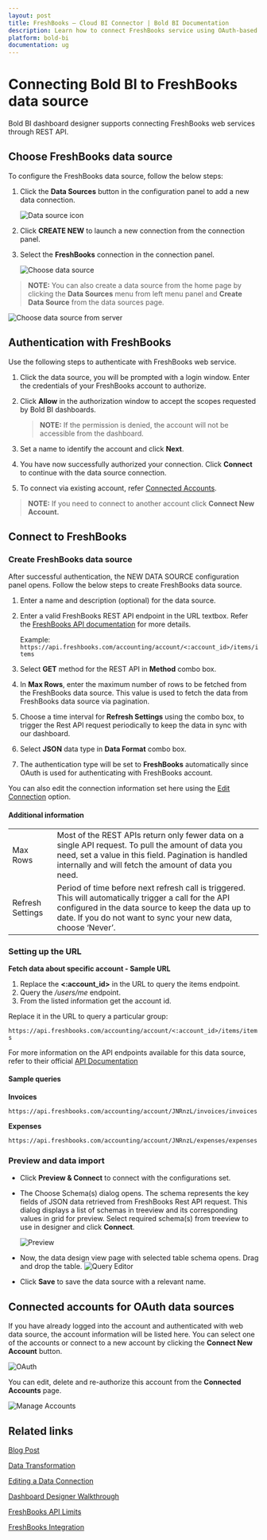 ```yaml
---
layout: post
title: FreshBooks – Cloud BI Connector | Bold BI Documentation
description: Learn how to connect FreshBooks service using OAuth-based authentication through REST API endpoint with Bold BI Cloud.
platform: bold-bi
documentation: ug
---
```


# Connecting Bold BI to FreshBooks data source

Bold BI dashboard designer supports connecting FreshBooks web services through REST API.

## Choose FreshBooks data source

To configure the FreshBooks data source, follow the below steps:

1. Click the **Data Sources** button in the configuration panel to add a new data connection.
   
   ![Data source icon](/static/assets/cloud/working-with-datasource/data-connectors/images/common/DataSourcesIcon.png)
   
2. Click **CREATE NEW** to launch a new connection from the connection panel.
3. Select the **FreshBooks** connection in the connection panel.

    ![Choose data source](/static/assets/cloud/working-with-datasource/data-connectors/images/freshbooks/ChooseDS.png)

> **NOTE:**  You can also create a data source from the home page by clicking the **Data Sources** menu from left menu panel and **Create Data Source** from the data sources page.

   ![Choose data source from server](/static/assets/cloud/working-with-datasource/data-connectors/images/freshbooks/ChooseDS_Server.png)

## Authentication with FreshBooks
Use the following steps to authenticate with FreshBooks web service.

1. Click the data source, you will be prompted with a login window. Enter the credentials of your FreshBooks account to authorize.
2. Click **Allow** in the authorization window to accept the scopes requested by Bold BI dashboards.

   > **NOTE:**  If the permission is denied, the account will not be accessible from the dashboard.
   
3. Set a name to identify the account and click **Next**. 
4. You have now successfully authorized your connection. Click **Connect** to continue with the data source connection.
5. To connect via existing account, refer [Connected Accounts](/cloud-bi/working-with-data-source/data-connectors/freshbooks/#connected-accounts-for-oauth-data-sources).

> **NOTE:**  If you need to connect to another account click **Connect New Account.**

## Connect to FreshBooks
### Create FreshBooks data source
After successful authentication, the NEW DATA SOURCE configuration panel opens. Follow the below steps to create FreshBooks data source.
1. Enter a name and description (optional) for the data source.
2. Enter a valid FreshBooks REST API endpoint in the URL textbox. Refer the [FreshBooks API documentation](https://www.freshbooks.com/api/start) for more details.

   Example: `https://api.freshbooks.com/accounting/account/<:account_id>/items/items`

3. Select **GET** method for the REST API in **Method** combo box.
4. In **Max Rows**, enter the maximum number of rows to be fetched from the FreshBooks data source. This value is used to fetch the data from FreshBooks data source via pagination.
5. Choose a time interval for **Refresh Settings** using the combo box, to trigger the Rest API request periodically to keep the data in sync with our dashboard.  
6. Select **JSON** data type in **Data Format** combo box.
7. The authentication type will be set to **FreshBooks** automatically since OAuth is used for authenticating with FreshBooks account.

You can also edit the connection information set here using the [Edit Connection](/cloud-bi/working-with-data-source/editing-a-data-connection/) option.

#### Additional information
<table width="600">
<tr>
<td>
Max Rows
</td>
<td>
Most of the REST APIs return only fewer data on a single API request. To pull the amount of data you need, set a value in this field.  
Pagination is handled internally and will fetch the amount of data you need.
</td>
</tr>
<tr>
<td>
Refresh Settings
</td>
<td>
Period of time before next refresh call is triggered. This will automatically trigger a call for the API configured in the data source to keep the data up to date. If you do not want to sync your new data, choose ‘Never’.
</td>
</tr>
</table>

### Setting up the URL
**Fetch data about specific account - Sample URL**
1. Replace the **<:account_id>** in the URL to query the items endpoint.
2. Query the <i>/users/me</i> endpoint.
3. From the listed information get the account id.

Replace it in the URL to query a particular group:

`https://api.freshbooks.com/accounting/account/<:account_id>/items/items`

For more information on the API endpoints available for this data source, refer to their official [API Documentation](https://www.freshbooks.com/api/start)

#### Sample queries
**Invoices**

`https://api.freshbooks.com/accounting/account/JNRnzL/invoices/invoices`

**Expenses**

`https://api.freshbooks.com/accounting/account/JNRnzL/expenses/expenses`

### Preview and data import
* Click **Preview & Connect** to connect with the configurations set.
* The Choose Schema(s) dialog opens. The schema represents the key fields of JSON data retrieved from FreshBooks Rest API request. This dialog displays a list of schemas in treeview and its corresponding values in grid for preview. Select required schema(s) from treeview to use in designer and click **Connect**.

   ![Preview](/static/assets/cloud/working-with-datasource/data-connectors/images/common/Preview.png)

* Now, the data design view page with selected table schema opens. Drag and drop the table.
   ![Query Editor](/static/assets/cloud/working-with-datasource/data-connectors/images/common/QueryEditor.png)

* Click **Save** to save the data source with a relevant name.

## Connected accounts for OAuth data sources
If you have already logged into the account and authenticated with web data source, the account information will be listed here. You can select one of the accounts or connect to a new account by clicking the **Connect New Account** button.

   ![OAuth](/static/assets/cloud/working-with-datasource/data-connectors/images/freshbooks/OAuthDS.png)

You can edit, delete and re-authorize this account from the **Connected Accounts** page.

   ![Manage Accounts](/static/assets/cloud/working-with-datasource/data-connectors/images/freshbooks/ManageDS.png)

## Related links
[Blog Post](https://www.boldbi.com/blog/key-metrics-for-your-business-growth-with-freshbooks)

[Data Transformation](/cloud-bi/working-with-data-source/transforming-data/joining-table/)

[Editing a Data Connection](/cloud-bi/working-with-data-source/editing-a-data-connection/)   

[Dashboard Designer Walkthrough](/cloud-bi/getting-started/quick-start/)

[FreshBooks API Limits](https://www.freshbooks.com/api/limits)

[FreshBooks Integration](https://www.boldbi.com/integrations/freshbooks)